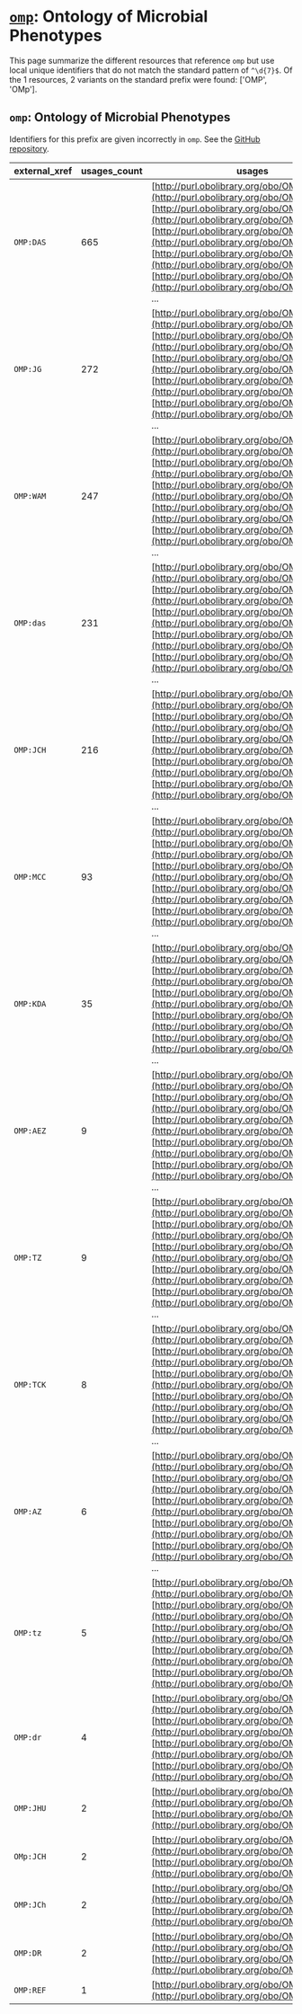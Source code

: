 # [`omp`](https://bioregistry.io/omp): Ontology of Microbial Phenotypes

This page summarize the different resources that reference `omp`
but use local unique identifiers that do not match the standard pattern of
`^\d{7}$`. Of the 1 resources,
2 variants on the standard prefix were found: ['OMP', 'OMp'].

## `omp`: Ontology of Microbial Phenotypes

Identifiers for this prefix are given incorrectly in `omp`. See the [GitHub repository](https://github.com/microbialphenotypes/OMP-ontology).

| external_xref   |   usages_count | usages                                                                                                                                                                                                                                                                                                                                                                                                                                                                |
|-----------------|----------------|-----------------------------------------------------------------------------------------------------------------------------------------------------------------------------------------------------------------------------------------------------------------------------------------------------------------------------------------------------------------------------------------------------------------------------------------------------------------------|
| `OMP:DAS`       |            665 | [http://purl.obolibrary.org/obo/OMP_0000023](http://purl.obolibrary.org/obo/OMP_0000023), [http://purl.obolibrary.org/obo/OMP_0000036](http://purl.obolibrary.org/obo/OMP_0000036), [http://purl.obolibrary.org/obo/OMP_0000042](http://purl.obolibrary.org/obo/OMP_0000042), [http://purl.obolibrary.org/obo/OMP_0000050](http://purl.obolibrary.org/obo/OMP_0000050), [http://purl.obolibrary.org/obo/OMP_0000089](http://purl.obolibrary.org/obo/OMP_0000089), ... |
| `OMP:JG`        |            272 | [http://purl.obolibrary.org/obo/OMP_0005000](http://purl.obolibrary.org/obo/OMP_0005000), [http://purl.obolibrary.org/obo/OMP_0005019](http://purl.obolibrary.org/obo/OMP_0005019), [http://purl.obolibrary.org/obo/OMP_0005026](http://purl.obolibrary.org/obo/OMP_0005026), [http://purl.obolibrary.org/obo/OMP_0005028](http://purl.obolibrary.org/obo/OMP_0005028), [http://purl.obolibrary.org/obo/OMP_0005062](http://purl.obolibrary.org/obo/OMP_0005062), ... |
| `OMP:WAM`       |            247 | [http://purl.obolibrary.org/obo/OMP_0000039](http://purl.obolibrary.org/obo/OMP_0000039), [http://purl.obolibrary.org/obo/OMP_0000043](http://purl.obolibrary.org/obo/OMP_0000043), [http://purl.obolibrary.org/obo/OMP_0000087](http://purl.obolibrary.org/obo/OMP_0000087), [http://purl.obolibrary.org/obo/OMP_0000088](http://purl.obolibrary.org/obo/OMP_0000088), [http://purl.obolibrary.org/obo/OMP_0000090](http://purl.obolibrary.org/obo/OMP_0000090), ... |
| `OMP:das`       |            231 | [http://purl.obolibrary.org/obo/OMP_0000044](http://purl.obolibrary.org/obo/OMP_0000044), [http://purl.obolibrary.org/obo/OMP_0000193](http://purl.obolibrary.org/obo/OMP_0000193), [http://purl.obolibrary.org/obo/OMP_0000223](http://purl.obolibrary.org/obo/OMP_0000223), [http://purl.obolibrary.org/obo/OMP_0000226](http://purl.obolibrary.org/obo/OMP_0000226), [http://purl.obolibrary.org/obo/OMP_0000250](http://purl.obolibrary.org/obo/OMP_0000250), ... |
| `OMP:JCH`       |            216 | [http://purl.obolibrary.org/obo/OMP_0000013](http://purl.obolibrary.org/obo/OMP_0000013), [http://purl.obolibrary.org/obo/OMP_0000014](http://purl.obolibrary.org/obo/OMP_0000014), [http://purl.obolibrary.org/obo/OMP_0000026](http://purl.obolibrary.org/obo/OMP_0000026), [http://purl.obolibrary.org/obo/OMP_0000101](http://purl.obolibrary.org/obo/OMP_0000101), [http://purl.obolibrary.org/obo/OMP_0000106](http://purl.obolibrary.org/obo/OMP_0000106), ... |
| `OMP:MCC`       |             93 | [http://purl.obolibrary.org/obo/OMP_0000000](http://purl.obolibrary.org/obo/OMP_0000000), [http://purl.obolibrary.org/obo/OMP_0000001](http://purl.obolibrary.org/obo/OMP_0000001), [http://purl.obolibrary.org/obo/OMP_0000002](http://purl.obolibrary.org/obo/OMP_0000002), [http://purl.obolibrary.org/obo/OMP_0000003](http://purl.obolibrary.org/obo/OMP_0000003), [http://purl.obolibrary.org/obo/OMP_0000004](http://purl.obolibrary.org/obo/OMP_0000004), ... |
| `OMP:KDA`       |             35 | [http://purl.obolibrary.org/obo/OMP_0007224](http://purl.obolibrary.org/obo/OMP_0007224), [http://purl.obolibrary.org/obo/OMP_0008000](http://purl.obolibrary.org/obo/OMP_0008000), [http://purl.obolibrary.org/obo/OMP_0008001](http://purl.obolibrary.org/obo/OMP_0008001), [http://purl.obolibrary.org/obo/OMP_0008002](http://purl.obolibrary.org/obo/OMP_0008002), [http://purl.obolibrary.org/obo/OMP_0008003](http://purl.obolibrary.org/obo/OMP_0008003), ... |
| `OMP:AEZ`       |              9 | [http://purl.obolibrary.org/obo/OMP_0000077](http://purl.obolibrary.org/obo/OMP_0000077), [http://purl.obolibrary.org/obo/OMP_0000117](http://purl.obolibrary.org/obo/OMP_0000117), [http://purl.obolibrary.org/obo/OMP_0000118](http://purl.obolibrary.org/obo/OMP_0000118), [http://purl.obolibrary.org/obo/OMP_0000119](http://purl.obolibrary.org/obo/OMP_0000119), [http://purl.obolibrary.org/obo/OMP_0000120](http://purl.obolibrary.org/obo/OMP_0000120), ... |
| `OMP:TZ`        |              9 | [http://purl.obolibrary.org/obo/OMP_0008037](http://purl.obolibrary.org/obo/OMP_0008037), [http://purl.obolibrary.org/obo/OMP_0008039](http://purl.obolibrary.org/obo/OMP_0008039), [http://purl.obolibrary.org/obo/OMP_0008040](http://purl.obolibrary.org/obo/OMP_0008040), [http://purl.obolibrary.org/obo/OMP_0008041](http://purl.obolibrary.org/obo/OMP_0008041), [http://purl.obolibrary.org/obo/OMP_0008043](http://purl.obolibrary.org/obo/OMP_0008043), ... |
| `OMP:TCK`       |              8 | [http://purl.obolibrary.org/obo/OMP_0006000](http://purl.obolibrary.org/obo/OMP_0006000), [http://purl.obolibrary.org/obo/OMP_0006105](http://purl.obolibrary.org/obo/OMP_0006105), [http://purl.obolibrary.org/obo/OMP_0006106](http://purl.obolibrary.org/obo/OMP_0006106), [http://purl.obolibrary.org/obo/OMP_0006118](http://purl.obolibrary.org/obo/OMP_0006118), [http://purl.obolibrary.org/obo/OMP_0006172](http://purl.obolibrary.org/obo/OMP_0006172), ... |
| `OMP:AZ`        |              6 | [http://purl.obolibrary.org/obo/OMP_0000140](http://purl.obolibrary.org/obo/OMP_0000140), [http://purl.obolibrary.org/obo/OMP_0000141](http://purl.obolibrary.org/obo/OMP_0000141), [http://purl.obolibrary.org/obo/OMP_0000142](http://purl.obolibrary.org/obo/OMP_0000142), [http://purl.obolibrary.org/obo/OMP_0000148](http://purl.obolibrary.org/obo/OMP_0000148), [http://purl.obolibrary.org/obo/OMP_0000256](http://purl.obolibrary.org/obo/OMP_0000256), ... |
| `OMP:tz`        |              5 | [http://purl.obolibrary.org/obo/OMP_0008035](http://purl.obolibrary.org/obo/OMP_0008035), [http://purl.obolibrary.org/obo/OMP_0008036](http://purl.obolibrary.org/obo/OMP_0008036), [http://purl.obolibrary.org/obo/OMP_0008038](http://purl.obolibrary.org/obo/OMP_0008038), [http://purl.obolibrary.org/obo/OMP_0008052](http://purl.obolibrary.org/obo/OMP_0008052), [http://purl.obolibrary.org/obo/OMP_0008060](http://purl.obolibrary.org/obo/OMP_0008060)      |
| `OMP:dr`        |              4 | [http://purl.obolibrary.org/obo/OMP_0005382](http://purl.obolibrary.org/obo/OMP_0005382), [http://purl.obolibrary.org/obo/OMP_0005393](http://purl.obolibrary.org/obo/OMP_0005393), [http://purl.obolibrary.org/obo/OMP_0005395](http://purl.obolibrary.org/obo/OMP_0005395), [http://purl.obolibrary.org/obo/OMP_0005398](http://purl.obolibrary.org/obo/OMP_0005398)                                                                                                |
| `OMP:JHU`       |              2 | [http://purl.obolibrary.org/obo/OMP_0005035](http://purl.obolibrary.org/obo/OMP_0005035), [http://purl.obolibrary.org/obo/OMP_0005036](http://purl.obolibrary.org/obo/OMP_0005036)                                                                                                                                                                                                                                                                                    |
| `OMp:JCH`       |              2 | [http://purl.obolibrary.org/obo/OMP_0006019](http://purl.obolibrary.org/obo/OMP_0006019), [http://purl.obolibrary.org/obo/OMP_0006042](http://purl.obolibrary.org/obo/OMP_0006042)                                                                                                                                                                                                                                                                                    |
| `OMP:JCh`       |              2 | [http://purl.obolibrary.org/obo/OMP_0006141](http://purl.obolibrary.org/obo/OMP_0006141), [http://purl.obolibrary.org/obo/OMP_0006143](http://purl.obolibrary.org/obo/OMP_0006143)                                                                                                                                                                                                                                                                                    |
| `OMP:DR`        |              2 | [http://purl.obolibrary.org/obo/OMP_0007540](http://purl.obolibrary.org/obo/OMP_0007540), [http://purl.obolibrary.org/obo/OMP_0007541](http://purl.obolibrary.org/obo/OMP_0007541)                                                                                                                                                                                                                                                                                    |
| `OMP:REF`       |              1 | [http://purl.obolibrary.org/obo/OMP_0007267](http://purl.obolibrary.org/obo/OMP_0007267)                                                                                                                                                                                                                                                                                                                                                                              |

